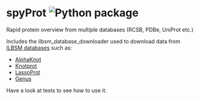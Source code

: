 # spyProt ![Python package](https://github.com/ilbsm/spyProt/workflows/Python%20package/badge.svg)

Rapid protein overview from multiple databases (RCSB, PDBe, UniProt etc.)

Includes the  ilbsm_database_downloader used to download data from [ILBSM databases](https://jsulkowska.cent.uw.edu.pl/) such as: 
- [AlphaKnot](https://alphaknot.cent.uw.edu.pl/)
- [Knotprot](https://knotprot.cent.uw.edu.pl/)
- [LassoProt](https://lassoprot.cent.uw.edu.pl/)
- [Genus](https://genus.fuw.edu.pl/)

Have a look at tests to see how to use it.
